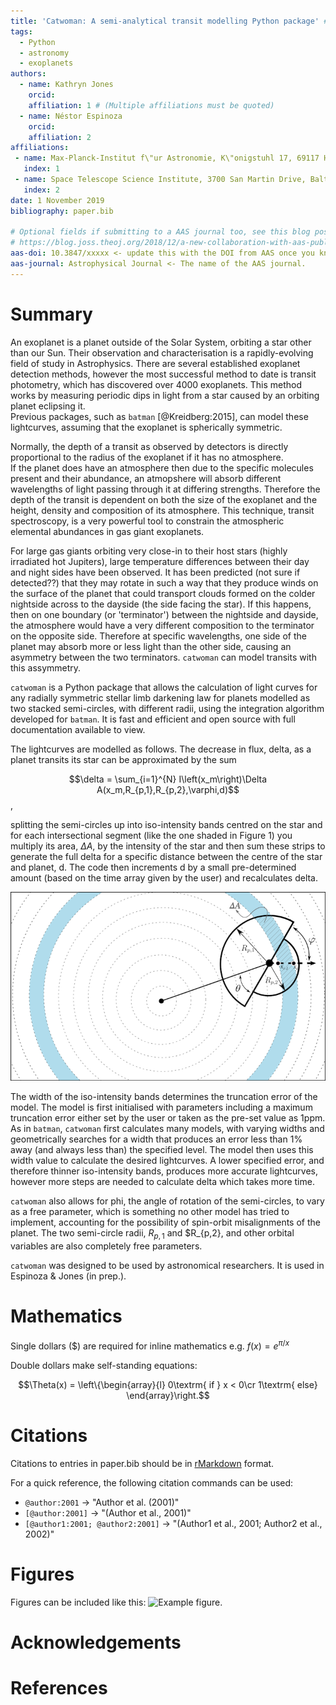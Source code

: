 ```yaml
---
title: 'Catwoman: A semi-analytical transit modelling Python package' #maybe change this - or mention batman?
tags:
  - Python
  - astronomy
  - exoplanets 
authors:
  - name: Kathryn Jones
    orcid: 
    affiliation: 1 # (Multiple affiliations must be quoted)
  - name: Néstor Espinoza
    orcid: 
    affiliation: 2
affiliations:
 - name: Max-Planck-Institut f\"ur Astronomie, K\"onigstuhl 17, 69117 Heidelberg, Germany
   index: 1
 - name: Space Telescope Science Institute, 3700 San Martin Drive, Baltimore, MD 21218, USA
   index: 2
date: 1 November 2019
bibliography: paper.bib

# Optional fields if submitting to a AAS journal too, see this blog post:
# https://blog.joss.theoj.org/2018/12/a-new-collaboration-with-aas-publishing
aas-doi: 10.3847/xxxxx <- update this with the DOI from AAS once you know it.
aas-journal: Astrophysical Journal <- The name of the AAS journal.
---
```


# Summary

An exoplanet is a planet outside of the Solar System, orbiting a star other than our Sun. Their observation and characterisation is a rapidly-evolving field of study in Astrophysics. There are several established exoplanet detection methods, however the most successful method to date is transit photometry, which has discovered over 4000 exoplanets. This method works by measuring periodic dips in light from a star caused by an orbiting planet eclipsing it.  
Previous packages, such as ``batman`` [@Kreidberg:2015], can model these lightcurves, assuming that the exoplanet is spherically symmetric.

Normally, the depth of a transit as observed by detectors is directly proportional to the radius of the exoplanet if it has no atmosphere.     
If the planet does have an atmosphere then due to the specific molecules present and their abundance, an atmopshere will absorb different wavelengths of light passing through it at differing strengths. Therefore the depth of the transit is dependent on both the size of the exoplanet and the height, density and composition of its atmosphere. This technique, transit spectroscopy, is a very powerful tool to constrain the atmospheric elemental abundances in gas giant exoplanets.

For large gas giants orbiting very close-in to their host stars (highly irradiated hot Jupiters), large temperature differences between their day and night sides have been observed. It has been predicted (not sure if detected??) that they may rotate in such a way that they produce winds on the surface of the planet that could transport clouds formed on the colder nightside across to the dayside (the side facing the star). 
If this happens, then on one boundary (or 'terminator') between the nightside and dayside, the atmosphere would have a very different composition to the terminator on the opposite side. Therefore at specific wavelengths, one side of the planet may absorb more or less light than the other side, causing an asymmetry between the two terminators. ``catwoman`` can model transits with this assymmetry.

``catwoman`` is a Python package that allows the calculation of light curves for any radially symmetric stellar limb darkening law for planets modelled as two stacked semi-circles, with different radii, using the integration algorithm developed for ``batman``. It is fast and efficient and open source with full documentation available to view.
     
The lightcurves are modelled as follows. The decrease in flux, delta, as a planet transits its star can be approximated by the sum 

$$\delta = \sum_{i=1}^{N} I\left(x_m\right)\Delta A(x_m,R_{p,1},R_{p,2},\varphi,d)$$,

splitting the semi-circles up into iso-intensity bands centred on the star and for each intersectional segment (like the one shaded in Figure 1) you multiply its area, $\Delta A$, by the intensity of the star and then sum these strips to generate the full delta for a specific distance between the centre of the star and planet, d. The code then increments d by a small pre-determined amount (based on the time array given by the user) and recalculates delta.

![Figure 1](strips.png)

The width of the iso-intensity bands determines the truncation error of the model. The model is first initialised with parameters including a maximum truncation error either set by the user or taken as the pre-set value as 1ppm. As in ``batman``, ``catwoman`` first calculates many models, with varying widths and geometrically searches for a width that produces an error less than 1% away (and always less than) the specified level. The model then uses this width value to calculate the desired lightcurves. A lower specified error, and therefore thinner iso-intensity bands, produces more accurate lightcurves, however more steps are needed to calculate delta which takes more time.  

``catwoman`` also allows for phi, the angle of rotation of the semi-circles, to vary as a free parameter, which is something no other model has tried to implement, accounting for the possibility of spin-orbit misalignments of the planet. The two semi-circle radii, $R_{p,1}$ and $R_{p,2}, and other orbital variables are also completely free parameters.

``catwoman`` was designed to be used by astronomical researchers. It is used in Espinoza & Jones (in prep.). 

# Mathematics

Single dollars ($) are required for inline mathematics e.g. $f(x) = e^{\pi/x}$

Double dollars make self-standing equations:

$$\Theta(x) = \left\{\begin{array}{l}
0\textrm{ if } x < 0\cr
1\textrm{ else}
\end{array}\right.$$


# Citations

Citations to entries in paper.bib should be in
[rMarkdown](http://rmarkdown.rstudio.com/authoring_bibliographies_and_citations.html)
format.

For a quick reference, the following citation commands can be used:
- `@author:2001`  ->  "Author et al. (2001)"
- `[@author:2001]` -> "(Author et al., 2001)"
- `[@author1:2001; @author2:2001]` -> "(Author1 et al., 2001; Author2 et al., 2002)"

# Figures

Figures can be included like this: ![Example figure.](figure.png)

# Acknowledgements


# References
